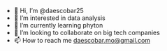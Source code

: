 - 👋 Hi, I’m @daescobar25
- 👀 I’m interested in data analysis
- 🌱 I’m currently learning phyton 
- 💞️ I’m looking to collaborate on big tech companies
- 📫 How to reach me daescobar.mo@gmail.com

<!---
daescobar25/daescobar25 is a ✨ special ✨ repository because its `README.md` (this file) appears on your GitHub profile.
You can click the Preview link to take a look at your changes.
--->
